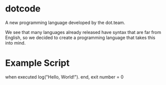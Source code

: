 # dotcode
A new programming language developed by the dot.team.


We see that many languages already released have syntax that are far from English, so we decided to create a programming language that takes this into mind. 

# Example Script
when executed
  log("Hello, World!").
end, exit number = 0
